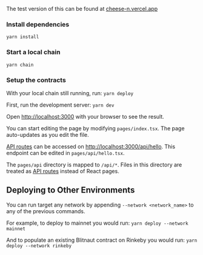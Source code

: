 The test version of this can be found at [cheese-n.vercel.app](https://cheese-n.vercel.app/)

### Install dependencies
`yarn install`

### Start a local chain
`yarn chain`

### Setup the contracts
With your local chain still running, run:
`yarn deploy`

First, run the development server:
`yarn dev`

Open [http://localhost:3000](http://localhost:3000) with your browser to see the result.

You can start editing the page by modifying `pages/index.tsx`. The page auto-updates as you edit the file.

[API routes](https://nextjs.org/docs/api-routes/introduction) can be accessed on [http://localhost:3000/api/hello](http://localhost:3000/api/hello). This endpoint can be edited in `pages/api/hello.tsx`.

The `pages/api` directory is mapped to `/api/*`. Files in this directory are treated as [API routes](https://nextjs.org/docs/api-routes/introduction) instead of React pages.

## Deploying to Other Environments
You can run target any network by appending `--network <network_name>` to any of the previous commands.

For example, to deploy to mainnet you would run:
`yarn deploy --network mainnet`

And to populate an existing Blitnaut contract on Rinkeby you would run:
`yarn deploy --network rinkeby`
